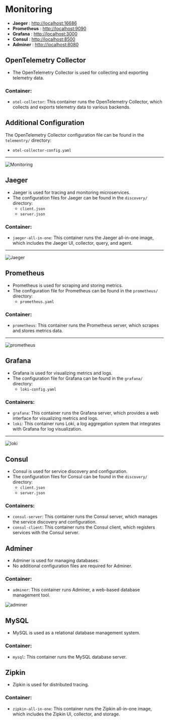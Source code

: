 # Monitoring 
- **Jaeger** : [http://localhost:16686](http://localhost:16686)
- **Prometheus** : [http://localhost:9090](http://localhost:9090)
- **Grafana** : [http://localhost:3000](http://localhost:3000)
- **Consul** : [http://localhost:8500](http://localhost:8500)
- **Adminer** : [http://localhost:8080](http://localhost:8080)


## OpenTelemetry Collector
- The OpenTelemetry Collector is used for collecting and exporting telemetry data.

### Container:
- `otel-collector`: This container runs the OpenTelemetry Collector, which collects and exports telemetry data to various backends.

## Additional Configuration
The OpenTelemetry Collector configuration file can be found in the `telementry/` directory:
- `otel-collector-config.yaml`

--- 

![Monitoring](./monitoring.png)

## Jaeger
- Jaeger is used for tracing and monitoring microservices. 
- The configuration files for Jaeger can be found in the `discovery/` directory:
    - `client.json`
    - `server.json`

### Container:
- `jaeger-all-in-one`: This container runs the Jaeger all-in-one image, which includes the Jaeger UI, collector, query, and agent.

___

![Jaeger](jaeger.png)

## Prometheus
- Prometheus is used for scraping and storing metrics. 
- The configuration file for Prometheus can be found in the `prometheus/` directory:
    - `prometheus.yaml`

### Container:
- `prometheus`: This container runs the Prometheus server, which scrapes and stores metrics data.

---

![prometheus](prometheus.png)

## Grafana
- Grafana is used for visualizing metrics and logs. 
- The configuration file for Grafana can be found in the `grafana/` directory:
    - `loki-config.yaml`

### Containers:
- `grafana`: This container runs the Grafana server, which provides a web interface for visualizing metrics and logs.
- `loki`: This container runs Loki, a log aggregation system that integrates with Grafana for log visualization.

---

![loki](loki.png)

## Consul
- Consul is used for service discovery and configuration. 
- The configuration files for Consul can be found in the `discovery/` directory:
    - `client.json`
    - `server.json`

### Containers:
- `consul-server`: This container runs the Consul server, which manages the service discovery and configuration.
- `consul-client`: This container runs the Consul client, which registers services with the Consul server.

## Adminer
- Adminer is used for managing databases. 
- No additional configuration files are required for Adminer.

### Container:
- `adminer`: This container runs Adminer, a web-based database management tool.

![adminer](adminer.png)

## MySQL
- MySQL is used as a relational database management system.

### Container:
- `mysql`: This container runs the MySQL database server.

## Zipkin
- Zipkin is used for distributed tracing.

### Container:
- `zipkin-all-in-one`: This container runs the Zipkin all-in-one image, which includes the Zipkin UI, collector, and storage.




